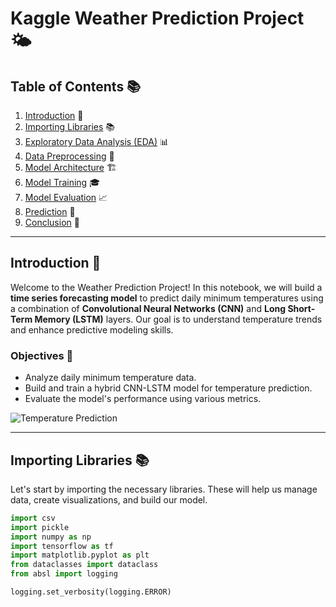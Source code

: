 # Kaggle Weather Prediction Project 🌤️

## Table of Contents 📚

1. [Introduction](#introduction) 📜
2. [Importing Libraries](#importing-libraries) 📚
3. [Exploratory Data Analysis (EDA)](#exploratory-data-analysis-eda) 📊
4. [Data Preprocessing](#data-preprocessing) 🔧
5. [Model Architecture](#model-architecture) 🏗️
6. [Model Training](#model-training) 🎓
7. [Model Evaluation](#model-evaluation) 📈
8. [Prediction](#prediction) 🔮
9. [Conclusion](#conclusion) 🏁

---

## Introduction 📜

Welcome to the Weather Prediction Project! In this notebook, we will build a **time series forecasting model** to predict daily minimum temperatures using a combination of **Convolutional Neural Networks (CNN)** and **Long Short-Term Memory (LSTM)** layers. Our goal is to understand temperature trends and enhance predictive modeling skills.

### Objectives 🎯

- Analyze daily minimum temperature data.
- Build and train a hybrid CNN-LSTM model for temperature prediction.
- Evaluate the model's performance using various metrics.

![Temperature Prediction](image.png)

---

## Importing Libraries 📚

Let's start by importing the necessary libraries. These will help us manage data, create visualizations, and build our model.

```python
import csv
import pickle
import numpy as np
import tensorflow as tf
import matplotlib.pyplot as plt
from dataclasses import dataclass
from absl import logging

logging.set_verbosity(logging.ERROR)
